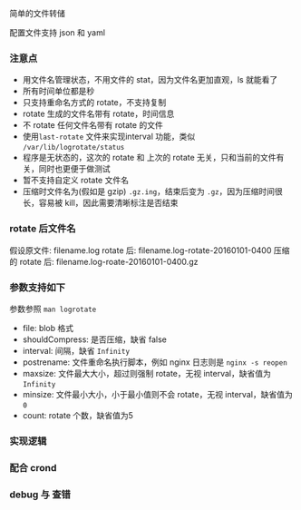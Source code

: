 简单的文件转储

配置文件支持 json 和 yaml

### 注意点

- 用文件名管理状态，不用文件的 stat，因为文件名更加直观，ls 就能看了
- 所有时间单位都是秒
- 只支持重命名方式的 rotate，不支持复制
- rotate 生成的文件名带有 rotate，时间信息
- 不 rotate 任何文件名带有 rotate 的文件
- 使用`last-rotate` 文件来实现interval 功能，类似 `/var/lib/logrotate/status`
- 程序是无状态的，这次的 rotate 和 上次的 rotate 无关，只和当前的文件有关，同时也更便于做测试
- 暂不支持自定义 rotate 文件名
- 压缩时文件名为(假如是 gzip) `.gz.ing`，结束后变为 `.gz`，因为压缩时间很长，容易被 kill，因此需要清晰标注是否结束

### rotate 后文件名

假设原文件: filename.log
rotate 后: filename.log-rotate-20160101-0400
压缩的 rotate 后: filename.log-roate-20160101-0400.gz

### 参数支持如下

参数参照 `man logrotate`

- file: blob 格式
- shouldCompress: 是否压缩，缺省 false
- interval: 间隔，缺省 `Infinity`
- postrename: 文件重命名执行脚本，例如 nginx 日志则是 `nginx -s reopen`
- maxsize: 文件最大大小，超过则强制 rotate，无视 interval，缺省值为 `Infinity`
- minsize: 文件最小大小，小于最小值则不会 rotate，无视 interval，缺省值为 `0`
- count: rotate 个数，缺省值为5

### 实现逻辑

### 配合 crond

### debug 与 查错

